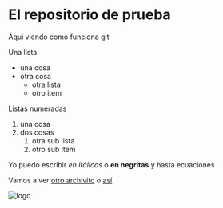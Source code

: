 # El repositorio de prueba

Aqui viendo como funciona git


Una lista 

- una cosa
- otra cosa
   - otra lista
   - otro item

Listas numeradas

1. una cosa
2. dos cosas
    1. otra sub lista
    2. otro sub item 


Yo puedo escribir *en itálicas* o **en negritas** y hasta ecuaciones

Vamos a ver [otro archivito](otro.html) o [así](otro.md).



![logo](https://mcd.unison.mx/wp-content/themes/awaken/img/logo_mcd.png)
